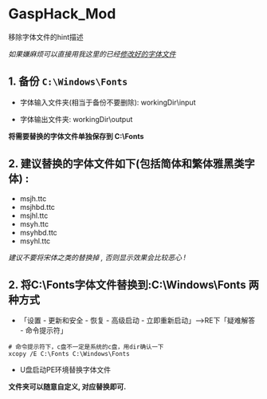 # GaspHack_Mod

移除字体文件的hint描述

*如果嫌麻烦可以直接用我这里的已经[修改好的字体文件](workingDir/output/)*
## 1. 备份 `C:\Windows\Fonts`

* 字体输入文件夹(相当于备份不要删除): workingDir\input

* 字体输出文件夹: workingDir\output

**将需要替换的字体文件单独保存到 C:\Fonts**

## 2. **建议替换的字体文件如下(包括简体和繁体雅黑类字体) :**

* msjh.ttc
* msjhbd.ttc
* msjhl.ttc
* msyh.ttc
* msyhbd.ttc
* msyhl.ttc

*建议不要将宋体之类的替换掉 , 否则显示效果会比较恶心 !*

## 2. 将C:\Fonts字体文件替换到:C:\Windows\Fonts 两种方式

* 「设置 - 更新和安全 - 恢复 - 高级启动 - 立即重新启动」-->RE下「疑难解答 - 命令提示符」

``` shell
# 命令提示符下，c盘不一定是系统的c盘，用dir确认一下
xcopy /E C:\Fonts C:\Windows\Fonts
```

* U盘启动PE环境替换字体文件

**文件夹可以随意自定义, 对应替换即可.**
